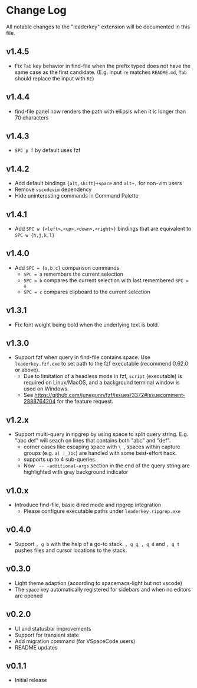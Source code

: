 # Change Log

All notable changes to the "leaderkey" extension will be documented in this
file.

## v1.4.5

- Fix `Tab` key behavior in find-file when the prefix typed does not have the same case as
  the first candidate. (E.g. input `re` matches `README.md`, `Tab` should replace the
  input with `RE`)

## v1.4.4

- find-file panel now renders the path with ellipsis when it is longer than 70 characters

## v1.4.3

- `SPC p f` by default uses fzf

## v1.4.2

- Add default bindings `{alt,shift}+space` and `alt+,` for non-vim users
- Remove `vscodevim` dependency
- Hide uninteresting commands in Command Palette

## v1.4.1

- Add `SPC w {<left>,<up>,<down>,<right>}` bindings that are equivalent to
  `SPC w {h,j,k,l}`

## v1.4.0

- Add `SPC = {a,b,c}` comparison commands
  - `SPC = a` remembers the current selection
  - `SPC = b` compares the current selection with last remembered `SPC = a`
  - `SPC = c` compares clipboard to the current selection

## v1.3.1

- Fix font weight being bold when the underlying text is bold.

## v1.3.0

- Support fzf when query in find-file contains space. Use `leaderkey.fzf.exe` to
  set path to the fzf executable (recommend 0.62.0 or above).
  - Due to limitation of a headless mode in fzf, `script` (executable) is
    required on Linux/MacOS, and a background terminal window is used on
    Windows.
  - See https://github.com/junegunn/fzf/issues/3372#issuecomment-2888764204 for
    the feature request.

## v1.2.x

- Support multi-query in ripgrep by using space to split query string. E.g. "abc
  def" will seach on lines that contains both "abc" and "def".
  - corner cases like escaping space with `\ `, spaces within capture groups
    (e.g. `a( |_)bc`) are handled with some best-effort hack.
  - supports up to 4 sub-queries.
  - Now ` -- -additional-args` section in the end of the query string are
    highlighted with gray background indicator

## v1.0.x

- Introduce find-file, basic dired mode and ripgrep integration
  - Please configure executable paths under `leaderkey.ripgrep.exe`

## v0.4.0

- Support `, g b` with the help of a go-to stack. `, g g`, `, g d` and `, g t` pushes files and cursor locations to the stack.

## v0.3.0

- Light theme adaption (according to spacemacs-light but not vscode)
- The `space` key automatically registered for sidebars and when no editors are opened

## v0.2.0

- UI and statusbar improvements
- Support for transient state
- Add migration command (for VSpaceCode users)
- README updates

## v0.1.1

- Initial release
